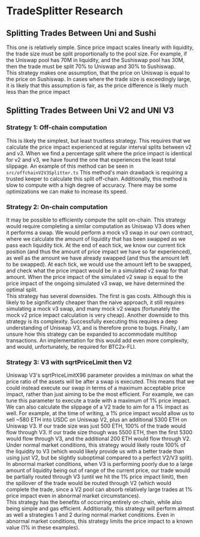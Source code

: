 # TradeSplitter Research
## Splitting Trades Between Uni and Sushi
This one is relatively simple. Since price impact scales linearly with liquidity, the trade size must be split proportionally to the pool size. For example, if the Uniswap pool has 70M in liquidity, and the Sushiswap pool has 30M, then the trade must be split 70% to Uniswap and 30% to Sushiswap.  
This strategy makes one assumption, that the price on Uniswap is equal to the price on Sushiswap. In cases where the trade size is exceedingly large, it is likely that this assumption is fair, as the price difference is likely much less than the price impact

## Splitting Trades Between Uni V2 and UNI V3
### Strategy 1: Off-chain computation
This is likely the simplest, but least trustless strategy. This requires that we calculate the price impact experienced at regular interval splits between v2 and v3. When we find a percentage split where the price impact is identical for v2 and v3, we have found the one that experiences the least total slippage. An example of this method can be seen in `src/offchainV2V3Splitter.ts`
This method's main drawback is requiring a trusted keeper to calculate this split off-chain. Additionally, this method is slow to compute with a high degree of accuracy. There may be some optimizations we can make to increase its speed.

### Strategy 2: On-chain computation
It may be possible to efficiently compute the split on-chain. This strategy would require completing a similar computation as Uniswap V3 does when it performs a swap. We would perform a mock v3 swap in our own contract, where we calculate the amount of liquidity that has been swapped as we pass each liquidity tick. At the end of each tick, we know our current tick position (and thus the amount of price impact we have so far experienced), as well as the amount we have already swapped (and thus the amount left to be swapped). At each tick, we would use the amount left to be swapped, and check what the price impact would be in a simulated v2 swap for that amount. When the price impact of the simulated v2 swap is equal to the price impact of the ongoing simulated v3 swap, we have determined the optimal split.  
This strategy has several downsides. The first is gas costs. Although this is likely to be significantly cheaper than the naive approach, it still requires simulating a mock v3 swap, and many mock v2 swaps (fortunately the mock v2 price impact calculation is very cheap). Another downside to this strategy is its complexity. Successfully executing this requires a deep understanding of Uniswap V3, and is therefore prone to bugs. Finally, I am unsure how this strategy can be expanded to accommodate multihop transactions. An implementation for this would add even more complexity, and would, unfortunately, be required for BTC2x-FLI.

### Strategy 3: V3 with sqrtPriceLimit then V2
Uniswap V3's sqrtPriceLimitX96 parameter provides a min/max on what the price ratio of the assets will be after a swap is executed. This means that we could instead execute our swap in terms of a maximum acceptable price impact, rather than just aiming to be the most efficient. For example, we can tune this parameter to execute a trade with a maximum of 1% price impact. We can also calculate the slippage of a V2 trade to aim for a 1% impact as well. For example, at the time of writing, a 1% price impact would allow us to sell ~580 ETH into USDC on Uniswap V2, plus an additional 5300 ETH on Uniswap V3. If our trade size was just 500 ETH, 100% of the trade would flow through V3. If our trade size though was 5500 ETH, then the first 5300 would flow through V3, and the additional 200 ETH would flow through V2. Under normal market conditions, this strategy would likely route 100% of the liquidity to V3 (which would likely provide us with a better trade than using just V2, but be slightly suboptimal compared to a perfect V2/V3 split). In abnormal market conditions, when V3 is performing poorly due to a large amount of liquidity being out of range of the current price, our trade would be partially routed through V3 (until we hit the 1% price impact limit), then the spillover of the trade would be routed through V2 (which would complete the trade, since a V2 pool can absorb relatively large trades at 1% price impact even in abnormal market circumstances).  
This strategy has the benefits of occurring entirely on-chain, while also being simple and gas efficient. Additionally, this strategy will perform almost as well a strategies 1 and 2 during normal market conditions. Even in abnormal market conditions, this strategy limits the price impact to a known value (1% in these examples).